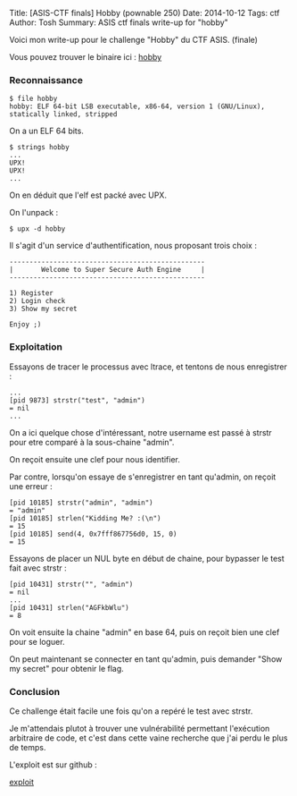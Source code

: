 Title: [ASIS-CTF finals] Hobby (pownable 250)
Date: 2014-10-12
Tags: ctf
Author: Tosh
Summary: ASIS ctf finals write-up for "hobby"


Voici mon write-up pour le challenge "Hobby" du CTF ASIS. (finale)

Vous pouvez trouver le binaire ici : [hobby](http://www.t0x0sh.org/repo/CTF/ASIS_finals_2014/hobby_8524ad2ae5fde9a43d7e6b1956c8099b)

### Reconnaissance

```
$ file hobby
hobby: ELF 64-bit LSB executable, x86-64, version 1 (GNU/Linux), statically linked, stripped
```

On a un ELF 64 bits.

```
$ strings hobby
...
UPX!
UPX!
...
```

On en déduit que l'elf est packé avec UPX.

On l'unpack :

```
$ upx -d hobby
```

Il s'agit d'un service d'authentification, nous proposant trois choix :

```
-------------------------------------------------
|       Welcome to Super Secure Auth Engine     |
-------------------------------------------------

1) Register
2) Login check
3) Show my secret

Enjoy ;)
```

### Exploitation

Essayons de tracer le processus avec ltrace, et tentons de nous enregistrer :

```
...
[pid 9873] strstr("test", "admin")                                                                                    = nil
...
```

On a ici quelque chose d'intéressant, notre username est passé à strstr pour etre comparé à la sous-chaine "admin".

On reçoit ensuite une clef pour nous identifier.


Par contre, lorsqu'on essaye de s'enregistrer en tant qu'admin, on reçoit une erreur :

```
[pid 10185] strstr("admin", "admin")                                                                                  = "admin"
[pid 10185] strlen("Kidding Me? :(\n")                                                                                = 15
[pid 10185] send(4, 0x7fff867756d0, 15, 0)                                                                            = 15
```

Essayons de placer un NUL byte en début de chaine, pour bypasser le test fait avec strstr :

```
[pid 10431] strstr("", "admin")                                                                                       = nil
...
[pid 10431] strlen("AGFkbWlu")                                                                                        = 8
```

On voit ensuite la chaine "admin" en base 64, puis on reçoit bien une clef pour se loguer.

On peut maintenant se connecter en tant qu'admin, puis demander "Show my secret" pour obtenir le flag.


### Conclusion

Ce challenge était facile une fois qu'on a repéré le test avec strstr.

Je m'attendais plutot à trouver une vulnérabilité permettant l'exécution arbitraire de code, et c'est dans cette vaine recherche que j'ai perdu le plus de temps.

L'exploit est sur github :

[exploit](https://github.com/t00sh/ctf/blob/master/asis_finals_2014/hobby.pl)